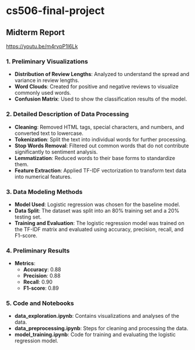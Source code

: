 # cs506-final-project

## **Midterm Report**
https://youtu.be/m4rvpP1I6Lk

### 1. Preliminary Visualizations
- **Distribution of Review Lengths**: Analyzed to understand the spread and variance in review lengths.
- **Word Clouds**: Created for positive and negative reviews to visualize commonly used words.
- **Confusion Matrix**: Used to show the classification results of the model.

### 2. Detailed Description of Data Processing
- **Cleaning**: Removed HTML tags, special characters, and numbers, and converted text to lowercase.
- **Tokenization**: Split the text into individual words for further processing.
- **Stop Words Removal**: Filtered out common words that do not contribute significantly to sentiment analysis.
- **Lemmatization**: Reduced words to their base forms to standardize them.
- **Feature Extraction**: Applied TF-IDF vectorization to transform text data into numerical features.

### 3. Data Modeling Methods
- **Model Used**: Logistic regression was chosen for the baseline model.
- **Data Split**: The dataset was split into an 80% training set and a 20% testing set.
- **Training and Evaluation**: The logistic regression model was trained on the TF-IDF matrix and evaluated using accuracy, precision, recall, and F1-score.

### 4. Preliminary Results
- **Metrics**:
  - **Accuracy**: 0.88
  - **Precision**: 0.88
  - **Recall**: 0.90
  - **F1-score**: 0.89

### 5. Code and Notebooks
- **data_exploration.ipynb**: Contains visualizations and analyses of the data.
- **data_preprocessing.ipynb**: Steps for cleaning and processing the data.
- **model_training.ipynb**: Code for training and evaluating the logistic regression model.
